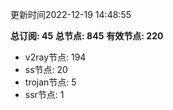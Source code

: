 更新时间2022-12-19 14:48:55

**总订阅: 45**
**总节点: 845**
**有效节点: 220**
- v2ray节点: 194
- ss节点: 20
- trojan节点: 5
- ssr节点: 1
